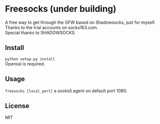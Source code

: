 Freesocks (under building)
========

A free way to get through the GFW based on Shadowsocks, just for myself.<br>
Thanks to the trial accounts on socks163.com.<br>
Special thanks to SHADOWSOCKS.

Install
------
`python setup.py install`<br>
Openssl is required.

Usage
------
`freesocks [local_port]`
a socks5 agent on default port 1080.

License
------
MIT

